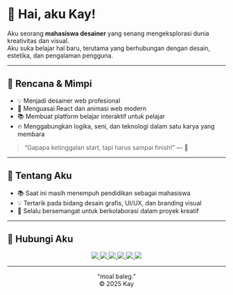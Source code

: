   # 👋 Hai, aku Kay!

Aku seorang **mahasiswa desainer** yang senang mengeksplorasi dunia kreativitas dan visual.  
Aku suka belajar hal baru, terutama yang berhubungan dengan desain, estetika, dan pengalaman pengguna.

---

## 🎯 Rencana & Mimpi

- 💡 Menjadi desainer web profesional  
- 🎨 Menguasai React dan animasi web modern  
- 📚 Membuat platform belajar interaktif untuk pelajar  
- 🔥 Menggabungkan logika, seni, dan teknologi dalam satu karya yang membara  

> “Gapapa ketinggalan start, tapi harus sampai finish!” — 🌙

---

## 🎨 Tentang Aku

- 📚 Saat ini masih menempuh pendidikan sebagai mahasiswa  
- 💡 Tertarik pada bidang desain grafis, UI/UX, dan branding visual  
- 🚀 Selalu bersemangat untuk berkolaborasi dalam proyek kreatif  

---

## 🤝 Hubungi Aku

<p align="center">
  <a href="mailto:emailkamu@gmail.com">
    <img src="https://img.shields.io/badge/Gmail-D14836?style=for-the-badge&logo=gmail&logoColor=white"/>
  </a>
  <a href="https://instagram.com/username">
    <img src="https://img.shields.io/badge/Instagram-E4405F?style=for-the-badge&logo=instagram&logoColor=white"/>
  </a>
  <a href="https://github.com/username">
    <img src="https://img.shields.io/badge/GitHub-181717?style=for-the-badge&logo=github&logoColor=white"/>
  </a>
  <a href="https://tiktok.com/@username">
    <img src="https://img.shields.io/badge/TikTok-000000?style=for-the-badge&logo=tiktok&logoColor=white"/>
  </a>
  <a href="https://x.com/ky">
    <img src="https://img.shields.io/badge/X-000000?style=for-the-badge&logo=x&logoColor=white"/>
  </a>
  <a href="https://discord.com/users/username">
    <img src="https://img.shields.io/badge/Discord-5865F2?style=for-the-badge&logo=discord&logoColor=white"/>
  </a>
</p>

---

<p align="center">
  “moal baleg.”   
  <br>© 2025 Kay 
</p>
